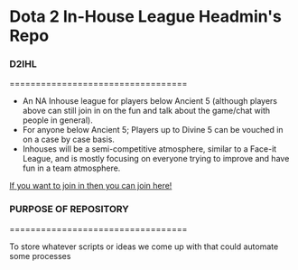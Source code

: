 # Dota 2 In-House League Headmin's Repo

### D2IHL
==================================

* An NA Inhouse league for players below Ancient 5 (although players above can still join in on the fun and talk about the game/chat with people in general).
* For anyone below Ancient 5; Players up to Divine 5 can be vouched in on a case by case basis.
* Inhouses will be a semi-competitive atmosphere, similar to a Face-it League, and is mostly focusing on everyone trying to improve and have fun in a team atmosphere.

[If you want to join in then you can join here!](https://discord.gg/A8SbdsD "D2IHL")

### PURPOSE OF REPOSITORY
==================================

To store whatever scripts or ideas we come up with that could automate some processes


